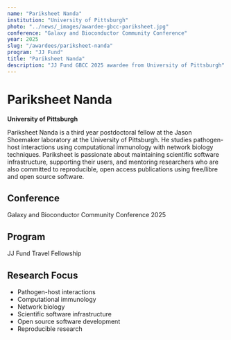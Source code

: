 ```yaml
---
name: "Pariksheet Nanda"
institution: "University of Pittsburgh"
photo: "../news/_images/awardee-gbcc-pariksheet.jpg"
conference: "Galaxy and Bioconductor Community Conference"
year: 2025
slug: "/awardees/pariksheet-nanda"
program: "JJ Fund"
title: "Pariksheet Nanda"
description: "JJ Fund GBCC 2025 awardee from University of Pittsburgh"
---
```


# Pariksheet Nanda

**University of Pittsburgh**

Pariksheet Nanda is a third year postdoctoral fellow at the Jason Shoemaker laboratory at the University of Pittsburgh. He studies pathogen-host interactions using computational immunology with network biology techniques. Pariksheet is passionate about maintaining scientific software infrastructure, supporting their users, and mentoring researchers who are also committed to reproducible, open access publications using free/libre and open source software.

## Conference
Galaxy and Bioconductor Community Conference 2025

## Program
JJ Fund Travel Fellowship

## Research Focus
- Pathogen-host interactions
- Computational immunology
- Network biology
- Scientific software infrastructure
- Open source software development
- Reproducible research